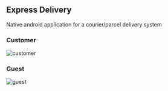 ## Express Delivery

Native android application for a courier/parcel delivery system

### Customer

![customer](https://user-images.githubusercontent.com/52739523/155837739-4c2e7fec-af18-4c2a-9b77-56afa3ffcfa0.png)

### Guest

![guest](https://user-images.githubusercontent.com/52739523/155849955-c4884b19-7a55-4892-8490-83a427a4a66e.png)
